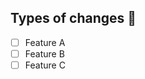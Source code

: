 ## Types of changes :thinking:
<!--- What types of changes does your code introduce? Put an `x` in all the boxes that apply: -->
- [ ] Feature A
- [ ] Feature B
- [ ] Feature C
